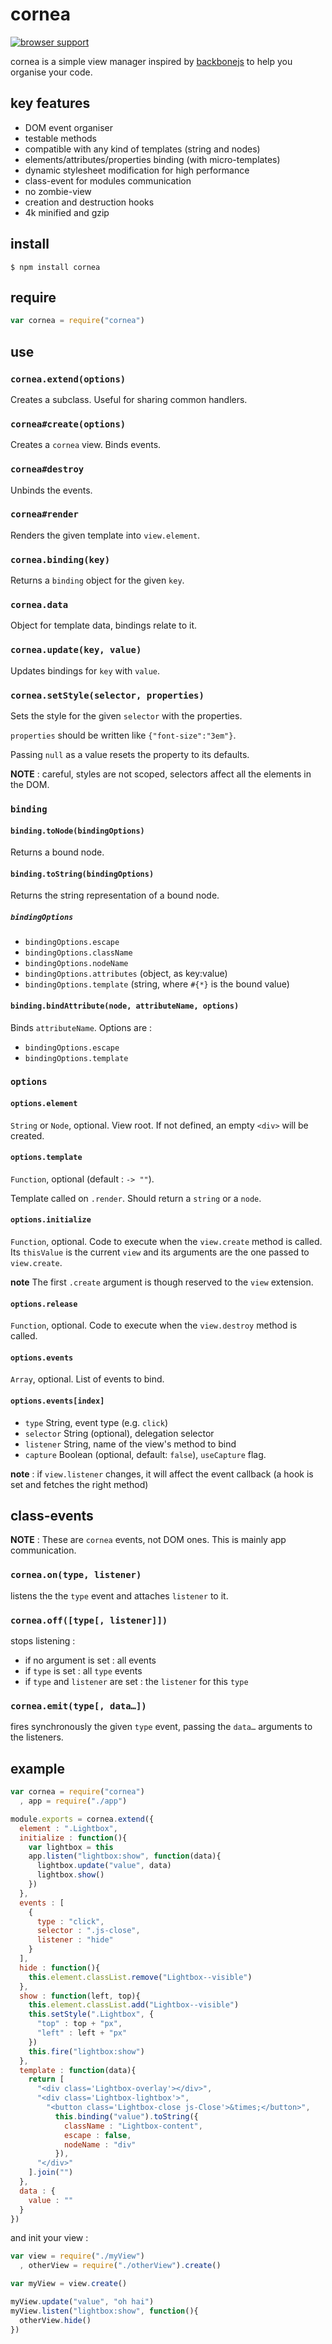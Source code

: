 # cornea

[![browser support](https://ci.testling.com/bloodyowl/cornea.png)](https://ci.testling.com/bloodyowl/cornea)

cornea is a simple view manager inspired by [backbonejs](http://backbonejs.org) to help you organise your code.

## key features

- DOM event organiser
- testable methods
- compatible with any kind of templates (string and nodes)
- elements/attributes/properties binding (with micro-templates)
- dynamic stylesheet modification for high performance
- class-event for modules communication
- no zombie-view
- creation and destruction hooks
- 4k minified and gzip

## install

```shell
$ npm install cornea
```

## require

```javascript
var cornea = require("cornea")
```

## use

### `cornea.extend(options)`

Creates a subclass. Useful for sharing common handlers.

### `cornea#create(options)`

Creates a `cornea` view. Binds events.

### `cornea#destroy`

Unbinds the events.

### `cornea#render`

Renders the given template into `view.element`.

### `cornea.binding(key)`

Returns a `binding` object for the given `key`.

### `cornea.data`

Object for template data, bindings relate to it.

### `cornea.update(key, value)`

Updates bindings for `key` with `value`.

### `cornea.setStyle(selector, properties)`

Sets the style for the given `selector` with the properties.

`properties` should be written like `{"font-size":"3em"}`.

Passing `null` as a value resets the property to its defaults.

**NOTE** : careful, styles are not scoped, selectors affect all the elements
in the DOM.

### `binding`

#### `binding.toNode(bindingOptions)`

Returns a bound node.

#### `binding.toString(bindingOptions)`

Returns the string representation of a bound node.

##### `bindingOptions`

* `bindingOptions.escape`
* `bindingOptions.className`
* `bindingOptions.nodeName`
* `bindingOptions.attributes` (object, as key:value)
* `bindingOptions.template` (string, where `#{*}` is the bound value)

#### `binding.bindAttribute(node, attributeName, options)`

Binds `attributeName`.
Options are :

* `bindingOptions.escape`
* `bindingOptions.template`

### `options`

#### `options.element`

`String` or `Node`, optional.
View root.
If not defined, an empty `<div>` will be created.

#### `options.template`

`Function`, optional (default : `-> ""`).

Template called on `.render`. Should return a `string` or a `node`.

#### `options.initialize`

`Function`, optional.
Code to execute when the `view.create` method is called.
Its `thisValue` is the current `view` and its arguments are the one passed to `view.create`.

**note** The first `.create` argument is though reserved to the `view` extension.  

#### `options.release`

`Function`, optional.
Code to execute when the `view.destroy` method is called.


#### `options.events`

`Array`, optional.
List of events to bind.

#### `options.events[index]`

* `type` String, event type (e.g. `click`)
* `selector` String (optional), delegation selector
* `listener` String, name of the view's method to bind
* `capture` Boolean (optional, default: `false`), `useCapture` flag.

**note** : if `view.listener` changes, it will affect the event callback
(a hook is set and fetches the right method)

## class-events

**NOTE** : These are `cornea` events, not DOM ones.
This is mainly app communication.

### `cornea.on(type, listener)`

listens the the `type` event and attaches `listener` to it.

### `cornea.off([type[, listener]])`

stops listening :

- if no argument is set : all events
- if `type` is set : all `type` events
- if `type` and `listener` are set : the `listener` for this `type`

### `cornea.emit(type[, data…])`

fires synchronously the given `type` event, passing the `data…` arguments to the listeners.


## example

```javascript
var cornea = require("cornea")
  , app = require("./app")

module.exports = cornea.extend({
  element : ".Lightbox",
  initialize : function(){
    var lightbox = this
    app.listen("lightbox:show", function(data){
      lightbox.update("value", data)
      lightbox.show()
    })
  },
  events : [
    {
      type : "click",
      selector : ".js-close",
      listener : "hide"
    }
  ],
  hide : function(){
    this.element.classList.remove("Lightbox--visible")
  },
  show : function(left, top){
    this.element.classList.add("Lightbox--visible")
    this.setStyle(".Lightbox", {
      "top" : top + "px",
      "left" : left + "px"
    })
    this.fire("lightbox:show")
  },
  template : function(data){
    return [
      "<div class='Lightbox-overlay'></div>",
      "<div class='Lightbox-lightbox'>",
        "<button class='Lightbox-close js-Close'>&times;</button>",
          this.binding("value").toString({
            className : "Lightbox-content",
            escape : false,
            nodeName : "div"
          }),
      "</div>"
    ].join("")
  },
  data : {
    value : ""
  }
})
```

and init your view :

```javascript
var view = require("./myView")
  , otherView = require("./otherView").create()

var myView = view.create()

myView.update("value", "oh hai")
myView.listen("lightbox:show", function(){
  otherView.hide()
})
```

